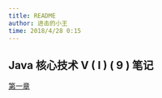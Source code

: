 ```yaml
---
title: README  
author: 进击的小王 
time: 2018/4/28 0:15
---    
```


## Java 核心技术 V ( I ) ( 9 ) 笔记

[第一章]('https://github.com/')